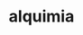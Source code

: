 ---
title: "alquimia"
layout: cache
categories: [package, develop-2024-02-11]
meta: {"versions": ["1.1.0"], "compilers": ["gcc@=11.4.0", "gcc@=9.4.0"], "oss": ["ubuntu20.04", "ubuntu22.04"], "platforms": ["linux"], "targets": ["neoverse_v1", "neoverse_v2", "ppc64le", "x86_64_v3"], "stacks": ["e4s", "e4s-neoverse-v2", "e4s-neoverse_v1", "e4s-power", "root"], "num_specs": 4, "num_specs_by_stack": {"e4s-neoverse_v1": 1, "root": 4, "e4s-power": 1, "e4s": 1, "e4s-neoverse-v2": 1}}
spec_details: [{"hash": "3a3yqpfys4ulpxawwqzw33go4d3z72hk", "compiler": "gcc@=11.4.0", "versions": ["1.1.0"], "os": "ubuntu20.04", "platform": "linux", "target": "neoverse_v1", "variants": ["build_system=cmake", "build_type=Release", "generator=make", "~ipo", "+shared"], "stacks": ["e4s-neoverse_v1", "root"], "size": "-", "tarball": "https://binaries.spack.io/releases/develop-2024-02-11/build_cache/linux-ubuntu20.04-neoverse_v1/gcc-11.4.0/alquimia-1.1.0/linux-ubuntu20.04-neoverse_v1-gcc-11.4.0-alquimia-1.1.0-3a3yqpfys4ulpxawwqzw33go4d3z72hk.spack"}, {"hash": "tzx5dmzc335vki6tmis4cp2sdgon4x7o", "compiler": "gcc@=9.4.0", "versions": ["1.1.0"], "os": "ubuntu20.04", "platform": "linux", "target": "ppc64le", "variants": ["build_system=cmake", "build_type=Release", "generator=make", "~ipo", "+shared"], "stacks": ["e4s-power", "root"], "size": "-", "tarball": "https://binaries.spack.io/releases/develop-2024-02-11/build_cache/linux-ubuntu20.04-ppc64le/gcc-9.4.0/alquimia-1.1.0/linux-ubuntu20.04-ppc64le-gcc-9.4.0-alquimia-1.1.0-tzx5dmzc335vki6tmis4cp2sdgon4x7o.spack"}, {"hash": "eoxiezxhwv26oe6wnmvdfgump2iz3sgm", "compiler": "gcc@=11.4.0", "versions": ["1.1.0"], "os": "ubuntu20.04", "platform": "linux", "target": "x86_64_v3", "variants": ["build_system=cmake", "build_type=Release", "generator=make", "~ipo", "+shared"], "stacks": ["e4s", "root"], "size": "-", "tarball": "https://binaries.spack.io/releases/develop-2024-02-11/build_cache/linux-ubuntu20.04-x86_64_v3/gcc-11.4.0/alquimia-1.1.0/linux-ubuntu20.04-x86_64_v3-gcc-11.4.0-alquimia-1.1.0-eoxiezxhwv26oe6wnmvdfgump2iz3sgm.spack"}, {"hash": "3ifpjemr4fo2u6sr62zbvvahg5qmamxl", "compiler": "gcc@=11.4.0", "versions": ["1.1.0"], "os": "ubuntu22.04", "platform": "linux", "target": "neoverse_v2", "variants": ["build_system=cmake", "build_type=Release", "generator=make", "~ipo", "+shared"], "stacks": ["root", "e4s-neoverse-v2"], "size": "-", "tarball": "https://binaries.spack.io/releases/develop-2024-02-11/build_cache/linux-ubuntu22.04-neoverse_v2/gcc-11.4.0/alquimia-1.1.0/linux-ubuntu22.04-neoverse_v2-gcc-11.4.0-alquimia-1.1.0-3ifpjemr4fo2u6sr62zbvvahg5qmamxl.spack"}]
---